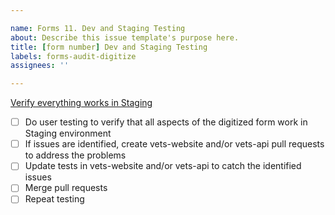 ```yaml
---

name: Forms 11. Dev and Staging Testing
about: Describe this issue template's purpose here.
title: [form number] Dev and Staging Testing
labels: forms-audit-digitize
assignees: ''

---
```


[Verify everything works in Staging](https://vfs.atlassian.net/wiki/spaces/VFT/pages/2492334104/Form+digitization+development+guide#Step-11-(collaborative)%3A-Verify-everything-works-in-Staging)
- [ ] Do user testing to verify that all aspects of the digitized form work in Staging environment
- [ ] If issues are identified, create vets-website and/or vets-api pull requests to address the problems
- [ ] Update tests in vets-website and/or vets-api to catch the identified issues
- [ ] Merge pull requests
- [ ] Repeat testing
